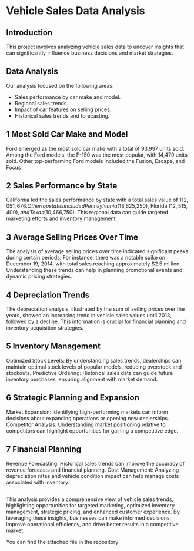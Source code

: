# Vehicle Sales Data Analysis

## Introduction
This project involves analyzing vehicle sales data to uncover insights that can significantly influence business decisions and market strategies.

## Data Analysis
Our analysis focused on the following areas:
- Sales performance by car make and model.
- Regional sales trends.
- Impact of car features on selling prices.
- Historical sales trends and forecasting.


## 1 Most Sold Car Make and Model
Ford emerged as the most sold car make with a total of 93,997 units sold. Among the Ford models, the F-150 was the most popular, with 14,479 units sold. Other top-performing Ford models included the Fusion, Escape, and Focus

## 2 Sales Performance by State
California led the sales performance by state with a total sales value of $112,051,676. Other top states included Pennsylvania ($18,625,250), Florida ($12,515,400), and Texas ($10,466,750). This regional data can guide targeted marketing efforts and inventory management.

## 3 Average Selling Prices Over Time
The analysis of average selling prices over time indicated significant peaks during certain periods. For instance, there was a notable spike on December 19, 2014, with total sales reaching approximately $2.5 million. Understanding these trends can help in planning promotional events and dynamic pricing strategies.

## 4 Depreciation Trends
The depreciation analysis, illustrated by the sum of selling prices over the years, showed an increasing trend in vehicle sales values until 2013, followed by a decline. This information is crucial for financial planning and inventory acquisition strategies.

## 5 Inventory Management
Optimized Stock Levels: By understanding sales trends, dealerships can maintain optimal stock levels of popular models, reducing overstock and stockouts.
Predictive Ordering: Historical sales data can guide future inventory purchases, ensuring alignment with market demand.

## 6 Strategic Planning and Expansion
Market Expansion: Identifying high-performing markets can inform decisions about expanding operations or opening new dealerships.
Competitor Analysis: Understanding market positioning relative to competitors can highlight opportunities for gaining a competitive edge.

## 7 Financial Planning
Revenue Forecasting: Historical sales trends can improve the accuracy of revenue forecasts and financial planning.
Cost Management: Analyzing depreciation rates and vehicle condition impact can help manage costs associated with inventory.

##
This analysis provides a comprehensive view of vehicle sales trends, highlighting opportunities for targeted marketing, optimized inventory management, strategic pricing, and enhanced customer experience. By leveraging these insights, businesses can make informed decisions, improve operational efficiency, and drive better results in a competitive market.

You can find the attached file in the repository

